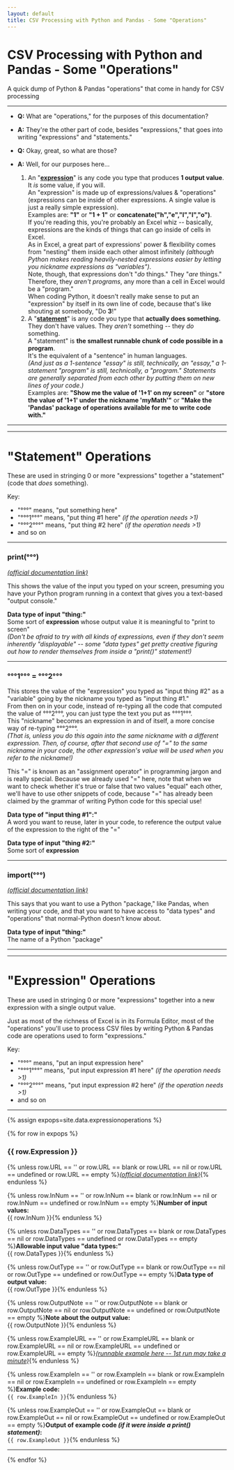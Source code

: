 ```yaml
---
layout: default
title: CSV Processing with Python and Pandas - Some "Operations"
---
```


# CSV Processing with Python and Pandas - Some "Operations"

A quick dump of Python & Pandas "operations" that come in handy for CSV processing

---

* **Q:**  What are "operations," for the purposes of this documentation?<br/>
* **A:**  They're the other part of code, besides "expressions," that goes into writing "expressions" and "statements."

* **Q:**  Okay, great, so what are those?<br/>
* **A:**  Well, for our purposes here...
  1. An "<b><u>expression</u></b>" is any code you type that produces <b>1 output value</b>.<br/>
     It <i>is</i> some value, if you will.<br/>
     An "expression" is made up of expressions/values & "operations" (expressions can be inside of other expressions.  A single value is just a really simple expression).<br/>
     Examples are:  <b>"1"</b> or <b>"1 + 1"</b> or <b>concatenate("h","e","l","l","o")</b>.<br/>
     If you're reading this, you're probably an Excel whiz -- basically, expressions are the kinds of things that can go inside of cells in Excel.<br/>
     As in Excel, a great part of expressions' power & flexibility comes from "nesting" them inside each other almost infinitely <i>_(although Python makes reading heavily-nested expressions easier by letting you nickname expressions as "variables")_</i>.<br/>
     Note, though, that expressions don't "<i>do</i> things."  They "<i>are</i> things."<br/>
     Therefore, they <i>aren't programs</i>, any more than a cell in Excel would be a "program."<br/>
     When coding Python, it doesn't really make sense to put an "expression" by itself  in its own line of code, because that's like shouting at somebody, "Do <b>3</b>!"
  2. A "<b><u>statement</u></b>" is any code you type that <b>actually does something.</b><br/>
     They don't have values.  They <i>aren't</i> something -- they <i>do</i> something.<br/>
     A "statement" is <b>the smallest runnable chunk of code possible in a program</b>.<br/>
     It's the equivalent of a "sentence" in human languages.<br/>
     <i>(And just as a 1-sentence "essay" is still, technically, an "essay," a 1-statement "program" is still, technically, a "program."  Statements are generally separated from each other by putting them on new lines of your code.)</i><br/>
     Examples are:  <b>"Show me the value of '1+1' on my screen"</b> or <b>"store the value of '1+1' under the nickname 'myMath'"</b> or <b>"Make the 'Pandas' package of operations available for me to write code with."</b>

---

---

# "Statement" Operations

These are used in stringing 0 or more "expressions" together a "statement" (code that _does_ something).

Key:
* "°°°" means, "put something here"
* "°°°1°°°" means, "put thing #1 here" _(if the operation needs >1)_
* "°°°2°°°" means, "put thing #2 here" _(if the operation needs >1)_
* and so on

---

### print(°°°)

<a href="https://docs.python.org/3/library/functions.html#print" target="_blank"><i>(official documentation link)</i></a>

This shows the value of the input you typed on your screen, presuming you have your Python program running in a context that gives you a text-based "output console."

**Data type of input "thing:"**<br/>
Some sort of **expression** whose output value it is meaningful to "print to screen"<br/>
_(Don't be afraid to try with all kinds of expressions, even if they don't seem inherently "displayable" -- some "data types" get pretty creative figuring out how to render themselves from inside a "print()" statement!)_

---

### °°°1°°° = °°°2°°°

This stores the value of the "expression" you typed as "input thing #2" as a "variable" going by the nickname you typed as "input thing #1."<br/>
From then on in your code, instead of re-typing all the code that computed the value of °°°2°°°, you can just type the text you put as °°°1°°°.<br/>
This "nickname" becomes an expression in and of itself, a more concise way of re-typing °°°2°°°.<br/>
_(That is, unless you do this again into the same nickname with a different expression.  Then, of course, after that second use of "=" to the same nickname in your code, the other expression's value will be used when you refer to the nickname!)_<br/>

This "=" is known as an "assignment operator" in programming jargon and is really special.  Because we already used "=" here, note that when we want to check whether it's true or false that two values "equal" each other, we'll have to use other snippets of code, because "=" has already been claimed by the grammar of writing Python code for this special use!

**Data type of "input thing #1":"**<br/>
A word you want to reuse, later in your code, to reference the output value of the expression to the right of the "="

**Data type of input "thing #2:"**<br/>
Some sort of **expression**

---

### import(°°°)

<a href="https://docs.python.org/3/reference/simple_stmts.html#import" target="_blank"><i>(official documentation link)</i></a>

This says that you want to use a Python "package," like Pandas, when writing your code, and that you want to have access to "data types" and "operations" that normal-Python doesn't know about.

**Data type of input "thing:"**<br/>
The name of a Python "package"

---

---

# "Expression" Operations

These are used in stringing 0 or more "expressions" together into a new expression with a single output value.

Just as most of the richness of Excel is in its Formula Editor, most of the "operations" you'll use to process CSV files by writing Python & Pandas code are operations used to form "expressions."

Key:
* "°°°" means, "put an input expression here"
* "°°°1°°°" means, "put input expression #1 here" _(if the operation needs >1)_
* "°°°2°°°" means, "put input expression #2 here" _(if the operation needs >1)_
* and so on

---

{% assign expops=site.data.expressionoperations %}

{% for row in expops %}

### {{ row.Expression }}

{% unless row.URL == '' or row.URL == blank or row.URL == nil or row.URL == undefined or row.URL == empty %}<a href="{{ row.URL }}" target="_blank"><i>(official documentation link)</i></a>{% endunless %}

{% unless row.InNum == '' or row.InNum == blank or row.InNum == nil or row.InNum == undefined or row.InNum == empty %}**Number of input values:**<br/>
{{ row.InNum }}{% endunless %}

{% unless row.DataTypes == '' or row.DataTypes == blank or row.DataTypes == nil or row.DataTypes == undefined or row.DataTypes == empty %}**Allowable input value "data types:"**<br/>
{{ row.DataTypes }}{% endunless %}

{% unless row.OutType == '' or row.OutType == blank or row.OutType == nil or row.OutType == undefined or row.OutType == empty %}**Data type of output value:**<br/>
{{ row.OutType }}{% endunless %}

{% unless row.OutputNote == '' or row.OutputNote == blank or row.OutputNote == nil or row.OutputNote == undefined or row.OutputNote == empty %}**Note about the output value:**<br/>
{{ row.OutputNote }}{% endunless %}

{% unless row.ExampleURL == '' or row.ExampleURL == blank or row.ExampleURL == nil or row.ExampleURL == undefined or row.ExampleURL == empty %}<a href="{{ row.ExampleURL }}" target="_blank"><i>(runnable example here -- 1st run may take a minute)</i></a>{% endunless %}

{% unless row.ExampleIn == '' or row.ExampleIn == blank or row.ExampleIn == nil or row.ExampleIn == undefined or row.ExampleIn == empty %}**Example code:**<br/>
```{{ row.ExampleIn }}```{% endunless %}

{% unless row.ExampleOut == '' or row.ExampleOut == blank or row.ExampleOut == nil or row.ExampleOut == undefined or row.ExampleOut == empty %}**Output of example code _(if it were inside a print() statement)_:**<br/>
`{{ row.ExampleOut }}`{% endunless %}



---

{% endfor %}
